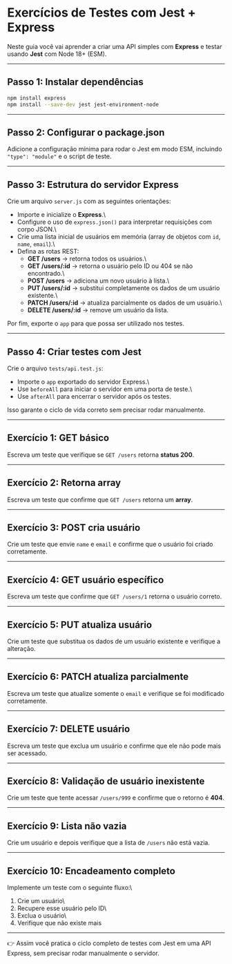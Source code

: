 # Exercícios de Testes com Jest + Express

Neste guia você vai aprender a criar uma API simples com **Express** e
testar usando **Jest** com Node 18+ (ESM).

---

## Passo 1: Instalar dependências

```bash
npm install express
npm install --save-dev jest jest-environment-node
```

---

## Passo 2: Configurar o package.json

Adicione a configuração mínima para rodar o Jest em modo ESM, incluindo
`"type": "module"` e o script de teste.

---

## Passo 3: Estrutura do servidor Express

Crie um arquivo `server.js` com as seguintes orientações:

- Importe e inicialize o **Express**.\
- Configure o uso de `express.json()` para interpretar requisições com
  corpo JSON.\
- Crie uma lista inicial de usuários em memória (array de objetos com
  `id`, `name`, `email`).\
- Defina as rotas REST:
  - **GET /users** → retorna todos os usuários.\
  - **GET /users/:id** → retorna o usuário pelo ID ou 404 se não
    encontrado.\
  - **POST /users** → adiciona um novo usuário à lista.\
  - **PUT /users/:id** → substitui completamente os dados de um
    usuário existente.\
  - **PATCH /users/:id** → atualiza parcialmente os dados de um
    usuário.\
  - **DELETE /users/:id** → remove um usuário da lista.

Por fim, exporte o `app` para que possa ser utilizado nos testes.

---

## Passo 4: Criar testes com Jest

Crie o arquivo `tests/api.test.js`:

- Importe o `app` exportado do servidor Express.\
- Use `beforeAll` para iniciar o servidor em uma porta de teste.\
- Use `afterAll` para encerrar o servidor após os testes.

Isso garante o ciclo de vida correto sem precisar rodar manualmente.

---

## Exercício 1: GET básico

Escreva um teste que verifique se `GET /users` retorna **status 200**.

---

## Exercício 2: Retorna array

Escreva um teste que confirme que `GET /users` retorna um **array**.

---

## Exercício 3: POST cria usuário

Crie um teste que envie `name` e `email` e confirme que o usuário foi
criado corretamente.

---

## Exercício 4: GET usuário específico

Escreva um teste que confirme que `GET /users/1` retorna o usuário
correto.

---

## Exercício 5: PUT atualiza usuário

Crie um teste que substitua os dados de um usuário existente e verifique
a alteração.

---

## Exercício 6: PATCH atualiza parcialmente

Escreva um teste que atualize somente o `email` e verifique se foi
modificado corretamente.

---

## Exercício 7: DELETE usuário

Escreva um teste que exclua um usuário e confirme que ele não pode mais
ser acessado.

---

## Exercício 8: Validação de usuário inexistente

Crie um teste que tente acessar `/users/999` e confirme que o retorno é
**404**.

---

## Exercício 9: Lista não vazia

Crie um usuário e depois verifique que a lista de `/users` não está
vazia.

---

## Exercício 10: Encadeamento completo

Implemente um teste com o seguinte fluxo:\

1. Crie um usuário\
2. Recupere esse usuário pelo ID\
3. Exclua o usuário\
4. Verifique que não existe mais

---

👉 Assim você pratica o ciclo completo de testes com Jest em uma API
Express, sem precisar rodar manualmente o servidor.
